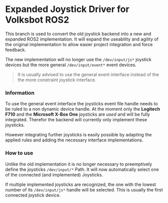 # Expanded Joystick Driver for Volksbot ROS2

This branch is used to convert the old joystick backend into a new and expanded ROS2 implementation. It will expand the useability and agility of the original implementation to allow easier project integration and force feedback.

The new implementation will no longer use the `/dev/input/js*` joystick devices but the more general `/dev/input/event*` event devices.
> It is usually advised to use the general event interface instead of the the more constraint joystick interface.


### Information

To use the general event interface the joysticks event file handle needs to be ruled to a non dynamic device handle. At the moment only the **Logitech F710** and the **Microsoft X-Box One** joysticks are _used_ and will be fully integrated. Therefor the backend will currently only implement these joysticks.

However integrating further joysticks is easily possible by adapting the applied rules and adding the necessary interface implementations.


### How to use

Unlike the old implementation it is no longer necessary to preemptively define the joysticks `/dev/input/*` Path.
It will now automatically select one of the connected (and implemented) Joysticks.

If multiple implemented joysticks are recognized, the one with the lowest number of its `/dev/input/js*` handle will be selected. This is usually the first connected joystick device.